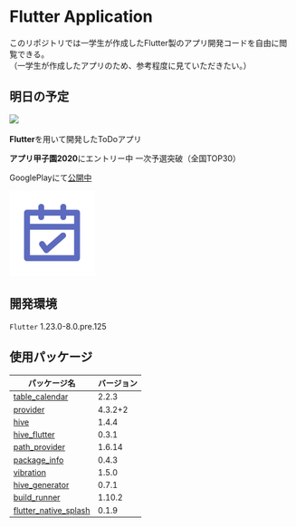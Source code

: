 # Flutter Application
このリポジトリでは一学生が作成したFlutter製のアプリ開発コードを自由に閲覧できる。<br>
（一学生が作成したアプリのため、参考程度に見ていただきたい。）

## 明日の予定
<img src="https://user-images.githubusercontent.com/51738889/94273112-ef103380-ff7e-11ea-9885-12a425189140.gif" width=25%>

**Flutter**を用いて開発したToDoアプリ

**アプリ甲子園2020**にエントリー中
一次予選突破（全国TOP30）

GooglePlayにて[公開中](https://play.google.com/store/apps/details?id=com.thoth000.tomorrow_plan&hl=ja)

<img src="https://github.com/thoth000/tomorrow_plan/blob/master/images/app_icon.png" width=30%>

## 開発環境
`Flutter` 1.23.0-8.0.pre.125

## 使用パッケージ
| パッケージ名 | バージョン |
| ---- | ---- |
| [table_calendar](https://pub.dev/packages/table_calendar) | 2.2.3 |
| [provider](https://pub.dev/packages/provider) | 4.3.2+2 |
| [hive](https://pub.dev/packages/hive) | 1.4.4 |
| [hive_flutter](https://pub.dev/packages/hive_flutter) | 0.3.1 |
| [path_provider](https://pub.dev/packages/path_provider) | 1.6.14 |
| [package_info](https://pub.dev/packages/package_info) | 0.4.3 |
| [vibration](https://pub.dev/packages/package_info) | 1.5.0 |
| [hive_generator](https://pub.dev/packages/hive_generator) | 0.7.1 |
| [build_runner](https://pub.dev/packages/build_runner/score) | 1.10.2 |
| [flutter_native_splash](https://pub.dev/packages/flutter_native_splash) | 0.1.9

